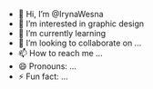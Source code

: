 - 👋 Hi, I’m @IrynaWesna
- 👀 I’m interested in graphic design
- 🌱 I’m currently learning 
- 💞️ I’m looking to collaborate on ...
- 📫 How to reach me ...
- 😄 Pronouns: ...
- ⚡ Fun fact: ...

<!---
IrynaWesna/IrynaWesna is a ✨ special ✨ repository because its `README.md` (this file) appears on your GitHub profile.
You can click the Preview link to take a look at your changes.
--->
